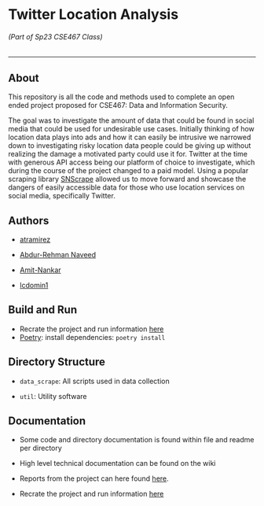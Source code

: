 # Twitter Location Analysis

###### (Part of Sp23 CSE467 Class)
---

## About

This repository is all the code and methods used to complete an open ended project proposed for CSE467: Data and Information Security.

The goal was to investigate the amount of data that could be found in social media that could be used for undesirable use cases.
Initially thinking of how location data plays into ads and how it can easily be intrusive we narrowed down to investigating risky location data people could be giving up without realizing the damage a motivated party could use it for.
Twitter at the time with generous API access being our platform of choice to investigate, which during the course of the project changed to a paid model. Using a popular scraping library [SNScrape](https://github.com/JustAnotherArchivist/snscrape) allowed us to move forward and showcase the dangers of easily accessible data for those who use location services on social media, specifically Twitter.

## Authors

- [atramirez](https://github.com/atramirez)

- [Abdur-Rehman Naveed](https://github.com/TheAilurusFulgens)

- [Amit-Nankar](https://github.com/Amit-Nankar)

- [lcdomin1](https://github.com/lcdomin1)

## Build and Run

- Recrate the project and run information [here](https://github.com/atramirez/Twitter-Location-Analysis/wiki/Recreating-Project)
- [Poetry](https://python-poetry.org/docs/basic-usage/): install dependencies: `poetry install`

## Directory Structure

- `data_scrape`: All scripts used in data collection

- `util`: Utility software

## Documentation

- Some code and directory documentation is found within file and readme per directory

- High level technical documentation can be found on the wiki

- Reports from the project can here found [here](https://github.com/atramirez/Twitter-Location-Analysis/tree/master/docs).

- Recrate the project and run information [here](https://github.com/atramirez/Twitter-Location-Analysis/wiki/Recreating-Project)
